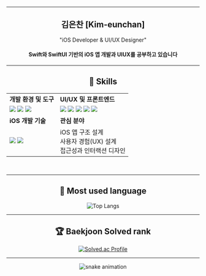 <meta name="viewport" content="width=device-width, initial-scale=1.0, minimum-scale=1.0">
<div align="center">

---

## 김은찬 [Kim-eunchan]

"iOS Developer & UI/UX Designer"
#### Swift와 SwiftUI 기반의 iOS 앱 개발과 UIUX를 공부하고 있습니다

---

## 🧠 Skills

<table>
  <tr>
    <td><strong>개발 환경 및 도구</strong></td>
    <td><strong>UI/UX 및 프론트엔드</strong></td>
  </tr>
  <tr>
    <td>
      <img src="https://skillicons.dev/icons?i=swift" />
      <img src="https://skillicons.dev/icons?i=github" />
      <img src="https://skillicons.dev/icons?i=vscode" />
    </td>
    <td>
      <img src="https://skillicons.dev/icons?i=figma" />
      <img src="https://skillicons.dev/icons?i=ps" />
      <img src="https://skillicons.dev/icons?i=ai" />
      <img src="https://skillicons.dev/icons?i=js" />
      <img src="https://skillicons.dev/icons?i=react" />
    </td>
  </tr>
  <tr>
    <td><strong>iOS 개발 기술</strong></td>
    <td><strong>관심 분야</strong></td>
  </tr>
  <tr>
    <td>
      <img src="https://skillicons.dev/icons?i=swift" />
      <img src="https://skillicons.dev/icons?i=firebase" />
    </td>
    <td>
      iOS 앱 구조 설계<br/>
      사용자 경험(UX) 설계<br/>
      접근성과 인터랙션 디자인<br/>
    </td>
  </tr>
</table>

<br/>

---

## 📖 Most used language

![Top Langs](https://github-readme-stats.vercel.app/api/top-langs/?username=kec08&theme=highcontrast&count_private=true&hide_border=true&card_width=495&line_height=20)

---

## 🏆 Baekjoon Solved rank

[![Solved.ac Profile](http://mazassumnida.wtf/api/v2/generate_badge?boj=kec4489)](https://solved.ac/kec4489/)

---

![snake animation](https://kec08.github.io/kec08/github-contribution-grid-snake-dark.svg)
</div>
